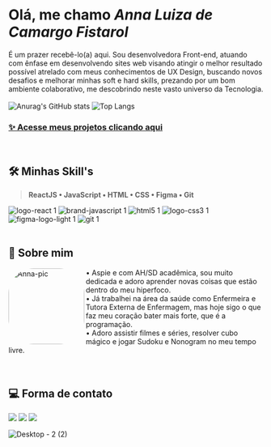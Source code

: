 # Olá, me chamo *_Anna Luiza de Camargo Fistarol_*

É um prazer recebê-lo(a) aqui. Sou desenvolvedora Front-end, atuando com ênfase em desenvolvendo sites web visando atingir o melhor resultado possível atrelado com meus conhecimentos de UX Design, buscando novos desafios e melhorar minhas soft e hard skills, prezando por um bom ambiente colaborativo, me descobrindo neste vasto universo da Tecnologia.
<br><br>
![Anurag's GitHub stats](https://github-readme-stats.vercel.app/api?username=annaluizacamargo&show_icons=true&theme=dracula)
![Top Langs](https://github-readme-stats.vercel.app/api/top-langs/?username=annaluizacamargo&layout=compact&theme=dracula)

### [✨ Acesse meus projetos clicando aqui](https://github.com/stars/annaluizacamargo/lists/projetos)
<br>


## 🛠️ Minhas Skill's
>**ReactJS • JavaScript • HTML • CSS • Figma • Git**

![logo-react 1](https://user-images.githubusercontent.com/100868704/218358133-7e5bcdf6-c57f-4c8b-9c32-ce1417ea5b93.svg)
![brand-javascript 1](https://user-images.githubusercontent.com/100868704/218358267-b46e966a-3fc6-439b-ac1e-caf61b086388.svg)
![html5 1](https://user-images.githubusercontent.com/100868704/218358278-b5ecd208-b091-4442-989d-72bc7d0ef528.svg)
![logo-css3 1](https://user-images.githubusercontent.com/100868704/218358284-7b9e67aa-0a83-4bc6-957a-019a23ff822b.svg)
![figma-logo-light 1](https://user-images.githubusercontent.com/100868704/218358295-526264d2-f303-445b-8e7f-814944c13f9a.svg)
![git 1](https://user-images.githubusercontent.com/100868704/218358301-256ca99d-94f8-4c54-bcf2-233062c0685e.svg)
<br><br>


## 🧠 Sobre mim
<div style="display: inline_block">
  <img align="left" alt="Anna-pic" height="150" style="border-radius:50px;" src="https://user-images.githubusercontent.com/100868704/218355863-c68ac6a5-f05f-47cc-adf9-034ee57e0537.png">
</div>

<div>
  • Aspie e com AH/SD acadêmica, sou muito dedicada e adoro aprender novas coisas que estão dentro do meu hiperfoco.
  <br>
  • Já trabalhei na área da saúde como Enfermeira e Tutora Externa de Enfermagem, mas hoje sigo o que faz meu coração bater mais forte, que é a programação.
   <br>
  • Adoro assistir filmes e séries, resolver cubo mágico e jogar Sudoku e Nonogram no meu tempo livre.
<div>
<br><br>


## 💻 Forma de contato
<div>
  <a href="https://www.linkedin.com/in/anna-luiza-camargo-fistarol/" target="_blank"><img src="https://img.shields.io/badge/-LinkedIn-%230077B5?style=for-the-badge&logo=linkedin&logoColor=white" target="_blank"></a> 
  <a href = "mailto:luizafistarol@gmail.com"><img src="https://img.shields.io/badge/Gmail-D14836?style=for-the-badge&logo=gmail&logoColor=white" target="_blank"></a>
  <a href="https://www.instagram.com/annaluiza.711/"><img src="https://img.shields.io/badge/Instagram-E4405F?style=for-the-badge&logo=instagram&logoColor=white" target="_blank"></a> 
</div>
  
![Desktop - 2 (2)](https://user-images.githubusercontent.com/100868704/218355016-123a45a9-ec26-4b6b-8eed-ae2a8c21ce0d.svg)
